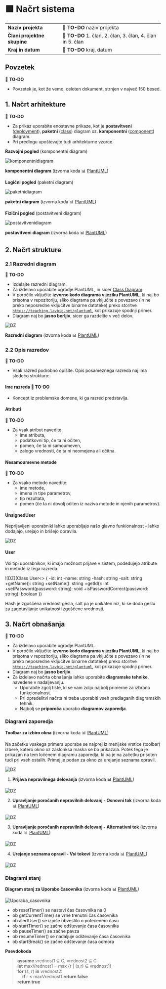 # :green_square: Načrt sistema

|                             |                                                                |
| :-------------------------- | :------------------------------------------------------------- |
| **Naziv projekta**          | :dart: **TO-DO** naziv projekta                                |
| **Člani projektne skupine** | :dart: **TO-DO** 1. član, 2. član, 3. član, 4. član in 5. član |
| **Kraj in datum**           | :dart: **TO-DO** kraj, datum                                   |

## Povzetek

:dart: **TO-DO**

- Povzetek je, kot že vemo, celoten dokument, strnjen v največ 150 besed.

## 1. Načrt arhitekture

:dart: **TO-DO**

- Za prikaz uporabite enostavne prikaze, kot je **postavitveni** ([deployment](https://plantuml.com/deployment-diagram)), **paketni** ([class](https://plantuml.com/class-diagram)) diagram oz. **komponentni** ([component](https://plantuml.com/component-diagram)) diagram.
- Pri predlogu upoštevajte tudi arhitekturne vzorce.

**Razvojni pogled** (komponentni diagram)

![komponentnidiagram](https://teaching.lavbic.net/plantuml/png/dPJDRjf04CVlVefLUcYA5AbyjLIA8a7Kqef3BK6SIow3lS3YzOwr_cX5bKVW8VekzBqwQo-EWGGtlI0pEx__VEpi9A5GCMY8s1pySAanKu6F4ZLBDQY4ZhXAdQJo2lW2CfdE-CzqACLIHNJCVFhXkkOrr1f_t1OoSqcwjICVenYLeNuvx2Je6pvOz1U1EK4TS6sj_I-ZmUTRvx6c8qp81VZyltIS9_p2YtYYHCWsG38RP346a8QONp18cDUkktwTpTpIt7b1OOoub9o5A7a0klJjlk2x3wIG9Q64GFpvlTloakavpbEdBbgjOIn52BvO4wOnoC9K49UaWXh1K2z1YOqvvkpodi_PC8xVjLg5r92nw-jAw-R6j8knjpNrEytNe0XD-4P110nZ3RcG1Jvf7-8dz0JLGYmpBNIXiTj2GYLHiYNUQS3lOjGmXnEksy1zfpO7BC0b1jH2fc3VytLM2lGQ0rEHiYpyZ4o_GUPR4XOIML47vMy7P_AX0PnI67v8HYNviO5qKIErox3852ylIt7pE2NcPBUf3_wfXHj89AhZiIeLFZNLi2ekFIzosOyp9GMLpeEgDSOCFIYG8gL_ThhUl-AQObkuM3segcwngkgsakrNI6hORJDLf1PZ8Zd9MPMcmVMelkS6n-9Dy-jgUiiv5CytC5-MEnxRnwD5O5xtbEkSQ_k-xwT7nA7_26gRnYAZiuJxx5gog7i-sk7wiynuSimCsTNLfLcYNeU-g0I7gYXCRSTh6zEeidGThsiiuqbbwZbUpvZSwLy0)

**komponentni diagram** (izvorna koda :bar_chart: [PlantUML](../gradivo/plantuml/komponentni_diagram.puml))

**Logični pogled** (paketni diagram)

![paketnidiagram](https://teaching.lavbic.net/plantuml/png/ZLHBRjim4Dtp50Iwzov041W67FU3e6XY8AttOt6iKA8vAYd9JGhVe3b4x-BUgqF7OYLJRReXGBpFp91yzAMs5JZOoZLaPUweiIeZGqxM3gnd26qjV6Gft41Zwi_uhPuRdTijmpBZ1LsFDNUETekZpTgmRm-gU0ivokz29YNVuENcOgDIP3hrpTe_-XgtivdSFUWQ0ucSGdUINho_ldot47iXkWhpokWICbs0P7qd3dLbxEBJQi6WWKTq4UlZAuqx9ZGUdTHXo0raE63k4ys2REt869PCfrdSZAZsWruEFy1JQtKfX-EcNNsfoC4QeW0Inbr5MmP6gjpZauNjNUMWrURrIWuBi0MU-2D-RoadLUfR-4W65RYY-S_szKamuhaaHuVdKFSMNmfRyhL-rNZ5j84YOImTjkYAn7gaYHjV1jfBitoMrFwrVlyq51HH0YVRlVWpcOAQhInSmrDubxpbc_IOlCmEc1IUx9W3tPS6bFxry_2C9oEvuxW-K3DY5v5plmz4kS456BHy6Mp4oKPdmIGMG-PyUHF25W8qKRIpazdPSEDGlsjnTXh_9Cih_cPQQaa9SKnbn-x5xIhS47Sd7NvjqDT-DXCzk5CSvO7BVnj_884bpXvwvCQCYIHqaTE5RVYk8voSssy0)

**paketni diagram** (izvorna koda :bar_chart: [PlantUML](../gradivo/plantuml/paketni_diagram.puml))

**Fizični pogled** (postavitveni diagram)

![postavitvenidiagram](https://teaching.lavbic.net/plantuml/png/ZPHVQjj04CQVkwSOt0UtXXZi4WWb26JHkeL2H9NYvxMqjZUITiJkoWu9EK8FqRkaz-gizSUoBTFeISpCRsU-JxCogLG5rpo76FC2bL0MdXd0aiVfMcEfaXWprF1UtAokLudBe4w4hgFNNsStNmBsmfXf3-BQoXMF-y_PRQGLRpb5OIBs9roitLSCHgCm68q6S7kRYAsCXUS1Dn3LQ5FpQragMy8FgSh7gbeyYhYq4XK8jPKQLKxIFQ_2t7FmW_Y5M88HUYjqHRV9gjqYchGSQzzQ8mQ4L_JumJYyoJJqj0_oY-8dblOYzCarSyXBrmtVPfJjpjhrnO-UsRiZPJF-nA70XDiKjxtYPfMs8ogi0OLWqemdyk-Vrz-Y5mzhRzYnEkBvaXj1ub2TovjDJ-ftN8iDbXU1a4pyprA4mSbMBAHAS6VWBggAxo8gF6n0KnPiDERYZMjpPfLVP3BbiNmWcpKcPMebsMQi1Aa0zPeh-UJI0ZwuBQEl_h7NHtzogSUXmtXZy-pS6t_QeY-7ZHas-kQ8wqn0p3EX4jwpDNDdtF1CsGa7VlYzT_9vC653rv2k2Op77cqKVAOo-fZ6ymvXsfHkdD6zsCSNTJmdgrR2M9USJRidTJDXJOKz56jQkTlZahfK-xXVCNuFGbjpTKK_59VuTdyVkeaZ5ve79AaTdaGU3SzyLqJWFm00)

**postavitveni diagram** (izvorna koda :bar_chart: [PlantUML](../gradivo/plantuml/postavitveni_diagram.puml))

## 2. Načrt strukture

### 2.1 Razredni diagram

:dart: **TO-DO**

- Izdelajte razredni diagram.
- Za izdelavo uporabite ogrodje PlantUML, in sicer [Class Diagram](https://plantuml.com/class-diagram).
- V poročilo vključite **izvorno kodo diagrama v jeziku PlantUML**, ki naj bo prisotna v repozitoriju, sliko diagrama pa vključite s povezavo (in ne preko neposredne vključitve binarne datoteke) preko storitve [`https://teaching.lavbic.net/plantuml`](https://teaching.lavbic.net/plantuml), kot prikazuje spodnji primer.
- Diagram naj bo **jasno berljiv**, sicer ga razdelite v več delov.

![DZ](https://teaching.lavbic.net/plantuml/png/lLXBRnit4BxpLooIGxQHvIP53HY2Ay1Md427DeRbfeUY1sgNabZlaW99sL5I__VoiGy-PYq7ZIl0wzsPRuR38Jap77bBsHOBN6T5XQNClg8iM-BYTYtuZfKpNd6HtM-e8eREHKc4exqyUNznUZdJL2m4ltV4PQKbqGEIeTApCy8KLVlf55J_afokJbP5DC15jIEGge8p9NWrf6jLa5Do6kcw9YMaQcdai1YqQ_MJqHRf-Y08OP2soy-A28QhxFngFft22azNRygV8uKV1MPhCrNqgjSfDxZazvIjinMk9F56asfV4VqKj52xkl8u9LdXNQLko6TrNj4rgxNNiq8_YF1GMsqKNfE5LID8eVJebJ-0iNWxPniYgEOL93j16rgIhA2Yq43xNfDwIOJK9e_RtpN-8aX9nyC_r0oTlSU5uc9lNDII5WehOWXPDhFxy7T9HBHlp6zCoqb6cMe_6Qx9n7g3hLlQ1ijDJ9EuKX5jj2RgDosU_n0pv113IynBG-ujCE0hRV2zNj5ysxoqSXfvnsdPGgbiaJCkZEiXWINd5S7CoZmWzzUxf76TTmoSPqQ58Dg31fBlzEDcloMUKaCFT2tq_Y1bw6IdQRpYLMMttiH3PN_-XLeNl6y1nXCnf1_YlAmfIxJNc5QUMpsuFZfxgNo1WF-Et96ARqE3G_ym2SogsJh6y1iiRwKnshnqCy9bQRvpfH-EvI_RIEzfrV7dRlSTPVw-Ez8dJnQ2RXNb35hwaI0rloEUbfuBBSdCh2KNtxh8YKQx0jzBMUV_xsQTM_3_gku1DUxJ4OHAHGlv1sKwTlhXtMWSoGs_lnA44KclU8dLBNdFHPttkYp2Z3TdAsx7T0UdHQGZHKQFje7wJulR2fTK5YIN2WiTVpIP76M4bUwrLzo6mHclQypAh_scY6RL019lZMK4d2IYpNR-J8gT8dcmFtSC95DvhHTTIBgiBASFJVqg_egPDlootbPyJyWXAsi8FO6LF8-zvX0UC59ra8a7VnvpFd2ki-yCLyHirGE6hG7m15JnFCQU5uhUwQ1wm4mSm2QHsFEODfToHwx9bWjrm3eQ8oUfy3FQkE3L7NcAYHvmaeW-qzcWDJcq1rMFcVW2psFHWc1HR4mGFXHP4kGa5Gxo1HXp_AG1u-AGhwk7bfTJloRO2gg_Rti2yKiVpH-e5LlxJEG9goUlzethtZ5GWLYopZ8kro2lhlNiz4jSmt_NwycDJX075Sw6w0ltF2-zVLpgnT1hRcRZhfkNJNKbq_pV5MnD9lQgkw4IBaKUPK5PvvNpVM4t9FMzYZsh9O0mhkXgduTLKH7bfxY0QGgKHtpI3s20hMjjbKC1AwWqh4-uecKUNJn6kwtPD7bOQ3aBdNNkMCHbsqWNYCm1yllc6CRRkvcd7cs9HLAbUGfYaJ2FWFLT2u7ya-Y9RTSRxWdLdmt5qS7KhzKt7yTnFuRvaYQwb_uoDAIB_QGllkr43LcVpeRaSRrQrfmUOzKJ3samEvSAWKXdkPvlZZARgfhy58wkVM_Djonxwx9lximQmC9d3yp65x7gd0N-g4SPu2RF547-rZVjLEw7SCvUSWLtLZITnxmF-1B8BYZ9SB73Lrh8Cd8_03Mt-TwFvrNbK277NUFjzIaw_0ze8Bd24uSi06zCoJ1js3ylyLQvg0zLlGrxC0Fasi5CtvukpRycz1yieWUYPmlgMW79jJIoxMeETVQqjahVhVAYWStzD6xjR9eX3wZpmeAQHflYx6jOS2Kj4igaRRmrzPKZ5ZkXBvVgnkRkjltKKY_qLVdM8-lIQiUORU7uKNrSxWHsCQc3BaDHs-9gnhUTaiw2aRt3skyyodUIGFGjre42nkzgYA67dlMpz1SdwwiY8mRddl_3H3k0zVOJJJTnioB29fOyAV7wyXayUf3AXwxdUgMhZ2_uZWnrMss5zE9ifNsKIVg5_FBsP9gzEJv-dPtzQ8ZJ5zbu_3f1P6-FZzzs23-3ebV64bjfQScfEuUlkWgkfuMaG4LVtbXUXqHUiBGS-usI4Dhp71N5mJi1U57EyXQUCRt_dV7UvaB-Hyz5NhzpFFvdwj9tGlIdtFIvFBZjotdVNGRnLKRTcyXT8BidUlnq3Rm-icE6KsWQShqj3HR57S0K4RRq0BxNa4ovGM4PhsDm_KD335WAq9nUTL5AYf60de7-71gWWpAGUN6N2YMK23ValRJVW0Ree0mqvO4xEHfYm5A0Ph2_X40gW0SKFjQSH8ynXwM1KHxfuQ57U8Eoe120Rkec158X_DKSdZGqsyZjWRyxNXoKuZMELpuUtlBZi0A2miY2cjkZPGKByYy0)

**Razredni diagram** (izvorna koda :bar_chart: [PlantUML](../gradivo/plantuml/razredni_diagram_hidemembers.plantuml))

### 2.2 Opis razredov

:dart: **TO-DO**

- Vsak razred podrobno opišite. Opis posameznega razreda naj ima sledečo strukturo:

#### Ime razreda :dart: **TO-DO**

- Koncept iz problemske domene, ki ga razred predstavlja.

#### Atributi

:dart: **TO-DO**

- Za vsak atribut navedite:
  - ime atributa,
  - podatkovni tip, če ta ni očiten,
  - pomen, če ta ni samoumeven,
  - zalogo vrednosti, če ta ni neomejena ali očitna.

#### Nesamoumevne metode

:dart: **TO-DO**

- Za vsako metodo navedite:
  - ime metode,
  - imena in tipe parametrov,
  - tip rezultata,
  - pomen (če ta ni dovolj očiten iz naziva metode in njenih parametrov).

#### UnsignedUser

Neprijavljeni uporabniki lahko uporabljajo našo glavno funkionalnost - lahko dodajajo, urejajo in brišejo opravila.

![DZ](https://teaching.lavbic.net/plantuml/png/TP9FQy904CNl-HG37cgfXr8g1151nHPFBQsUIW_hxYHPtEo6sOb_A7xtRWojCSJBi7blzlTcalYjjeKWaOCqmdluYG0sGcvJSgLLSsSSmJxJZ9NkI27LMc_uCeiNyw0A8hUlnOq9DwDJvA-Xup5QrdoSJ3hnFOoJOI9R0JDJOXTAEilap2rM8Z76kCNwGDM5sbJt1DsSAtcgQ2tMAo7QBjhYm4XM69Y-BoUJRc2SFAhd5l2DX4shLQEx2zDdGhczjYaamdXif7a-6WoLjEGoDmr7OI9AmoiyyDJerERXhOCC1QdHLOIXH8gVPmoXv91kcW7LnCNIPaWwU19X66LQ8KXDCZH6y_D_ihO-HA1QUwJMzmLuI95Nmczz_tu4rG6-lcj3A5KzzpcKsWeTEwTLRQFI_EylrGYqvG5OaUFelB9D1s5DBqaNh9tz4wyOXBdROODoSK-_)

#### User

Vsi tipi uporabnikov, ki imajo možnost prijave v sistem, podedujejo atribute in metode iz tega razreda.

![DZ](Class User<<entity>> {
  -id: int
  -name: string
  -hash: string
  -salt: string
  +getName(): string
  +setName(): string
  +getId(): int
  +setPassword(password: string): void
  +isPasswordCorrect(password: string): boolean
})

Hash je zgoščena vrednost gesla, salt pa je unikaten niz, ki se doda geslu za zagotavljanje unikatnosti zgoščene vrednosti.

## 3. Načrt obnašanja

:dart: **TO-DO**

- Za izdelavo uporabite ogrodje PlantUML.
- V poročilo vključite **izvorno kodo diagrama v jeziku PlantUML**, ki naj bo prisotna v repozitoriju, sliko diagrama pa vključite s povezavo (in ne preko neposredne vključitve binarne datoteke) preko storitve [`https://teaching.lavbic.net/plantuml`](https://teaching.lavbic.net/plantuml), kot prikazuje spodnji primer.
- Diagram naj bo **jasno berljiv**.
- Za izdelavo načrta obnašanja lahko uporabite **diagramske tehnike**, navedene v nadaljevanju.
  - Uporabite zgolj tiste, ki se vam zdijo najbolj primerne za izbrano funkcionalnost.
  - Pri opredelitvi načrta ni treba uporabiti vseh predlaganih diagramskih tehnik.
  - Najbolj se **priporoča** uporabo **diagramov zaporedja**.
  
### Diagrami zaporedja
**Toolbar za izbiro okna** (izvorna koda :bar_chart: [PlantUML](../gradivo/plantuml/načrt_obnašanja/Toolbar.puml))

Na začetku vsakega primera uporabe se najprej iz menijske vrstice (toolbar) izbere, katero okno oz zaslonksa maska se bo prikazala. Potek tega je prikazan na tem ločenem diagramu zaporedja, ki pa je na začetku prisoten tudi pri vseh ostalih. Primej je podan za okno za urejanje seznama opravil.

![DZ](https://teaching.lavbic.net/plantuml/png/bLFDZjD03BxdAQnoe2j1zuI4gbA9NO64158FAv3GNfp4RQUJsC4pQPQy0s_5W-59jYLBzqAbffFw-_5d9tjN4cn5OYuFMHQyumOLQyYny3kLbij2Ab68YXoiH1mdg9Ass5RnZXxY-yhjkBOo57OXdQ2mYA8teYNfxI2MLwP-0JWxZg1kxo9DGQhIJVW0asAW7ornGP_TrhvCKxSNRpxUlFrm-mnwWnfTuHha-F-4PzlDXYWm-zuoyi51suXYpixF00FqRRDQ3OZrEcl-Qi5iUITIvQW3x6jDmIYmMkL97_Nd1VoRurAwByYuev7KrOOlXADATQcEmO-K0HljzgcwVQmvUBq-cI_X-Xe-zJafGQjqi3G4qYWUNNNFqX2FUlEhUuPkECBo7SmcJiCmt14ZdKIpKpBpwUh1Og8qgbnb9LtmpdzqTMP1ZPuYB27ifKkEOTu6qYTKGvxF2PmDeOrfEGVdZJgFlQssPwpnb6qgCT2oby08FVx-HT6tS0peQOVGgAj9yN71P386EpGsAN0zs7lW3i4J73NO6WZcSTplbLNJJ5-1DmSL4CzswSqWLC8-8DJcYaalb-HYFMA52zX890ynUTic7WkSUejKGoNM7zkXTBYp9xOrGUkCoWEQbODcO4s3c48mIORObYxTMJJQWuI8bTilqdXg2vEyf3IZ7iTUxVVyFFmpkyKV)

1. **Prijava nepravilnega delovanja** (izvorna koda :bar_chart: [PlantUML](../gradivo/plantuml/načrt_obnašanja/Prijava_nepravilnega_delovanja.puml))

![DZ](https://teaching.lavbic.net/plantuml/png/bLBTYjDG4BxFKmprPXSiUoN8KWhkeh0WMCGVaDvCSgRTiqbdufoJTEqx-4fUwNivEMasiHR1G989v_kP-IRttX5iH68kZraMIiyrAkuWnwBSgZJi2gb48Ifoi2FYE44vsc1JnG_q65zLViixEuR27gGJ51PHz4RKaTuciRmozRy0JuuzQ7_l8qr1ghAVy04cXu6-DiG5lVKRkvccRizUlBbv-Vhs37g56dtXQ-Ju_uIpxMPf59XzQHZvmKDJYsBElfm11ZWqzMAH4CjbLezQCBk-2w6XzsJm-DcpatqYVDfHC38i5dddXFhjNyH4qLGQen2EAjLvGeBwhZAaxSl7JjakQn7coy7u6gwkuEwGatfOYShFxpOLhLc0gLPiVSNK_GMLj7RGfF5zYv46WQItcC__4ApLbtW0oHKF1QxvWD2o162iiIIuO0mcE7nw1gbzk3pVMYsLTSIz61LPDaHco3wA3lZERQKLfS7JMg1K-fr02rOeEKZ9h1cTIzL54qYVzobTZfFrgjanPxD9WCxbOuWjQYV9rhxa3rJ6epRsugDA8cNz1iPMkt3ixNmbcQCJy3XR5-Wut4gYMWG2JXpQgqwBEf4uTdrc7MaRltvuuqKzTJxYVWC0)

2. **Upravljanje poročanih nepravilnih delovanj - Osnovni tok** (izvorna koda :bar_chart: [PlantUML](../gradivo/plantuml/načrt_obnašanja/Upravljanje_porocanih_nepravilnih_delovanjPrim.puml))

![DZ](https://teaching.lavbic.net/plantuml/png/bL5BZjD04Dtx5AsmoKWJUOM48YiI6O4q4WiquhCWBCfs9Uv9kzfKTvoPt853S1Uu5-Lsukb938Y5hRRxVUgzgdI9Qcsjp-r3ahYjfWOOQfL3iTsmtL5PM6DPUGPoSeNa8rI9QzWP_m4V_6kZDrJBjIhaXHoXeF2MbvPBv9iWbXjHlm0CZZreNscFCOZPxYE-Kj6bmsyxf0BVwRKyXB7RYvTlbw_Ut8oWtmDxNUW6oFy_ONJS94HHapiujFeU31OJ1KvwQhCiN2qMIVCaeYRpM-TsU8UDPVzPKsdtWV2fHaTwgx8ixoo07_z631GEHs4KbZnRCqu8KDsT12cBqhvJJcH0DLkSRESgJTNj8KVMgc7S62oLYDkVtu5qjI95s32qsiYNP3Es1RfVaQli_YCvQreiWvcRNeL6T0iUJ-99SWedXltGSxL1Vy4SY3teYPVDPWCnJP_pldoLBEVCBbr7YkCrhBTmaCqU26gGH8o_Vc0Ng4-gJImqp3uwVHWW-4z3jTVzdtBvU7KP_touuzv4Bd2FQbEPMOfja2E903WHka17Hfhs6-rT5L0fuhMLynywY-6ZVPrPng674aVNFLPrKG5jqAaQIhnUqR-R_mq0)

3. **Upravljanje poročanih nepravilnih delovanj - Alternativni tok** (izvorna koda :bar_chart: [PlantUML](../gradivo/plantuml/načrt_obnašanja/Upravljanje_porocanih_nepravilnih_delovanjAlter.puml))

![DZ](https://teaching.lavbic.net/plantuml/png/bLJBYjj04BphAnhdiBiGurCW66F8BXjOo24iUHpY75fIsnfhrAFqZEMD_o4VaNz9_YkjqThMsah87cmakggwgXgxC3d1qhcGkeSayQNX6WKhI34hL-8sd6VEEe4Wo5v7nA67occ96ni-q4DuOysAAnr3fbyaFHHcmScravpa9egbLjNF08UD7MXRc41za8ZRzlW0lQ6dRnlYZDwPfNwO-jjUl7fx_VhsPW3z7YMOpDJ8uVc4GRj9Z0AZUzmrPesMiX6WrvwQsIoEvlEaFeh0Q7hd_ORkgNOIFXlEtJOIFbNasPGmcwNj2fJl_o96YiH7PMIEWpWxJ8XGqpufKWzbGgkSg44Op_Thfp2PmDqk9J5G2wqivQ3YxjSFP5Ci69XgmSPOVTDirZN8wmNxmcq_idUseJmkyvTNiH7JOA2zU9Bim-d2plGKLXJEc0TY1phoPkFnWJYPFELz-QfPJfbjkfRKZrUBAN6dbzqnLgY9X7x_f3PGbzJOlj31-w1xeJLb8HguZDrUdQS-zVHuBbM9ZAbQqYP90L7dY8_ZFRnDqU4rGtT6eSff_B-qynGpLCt9edw-Gr-3bnrgDIkGL-IXmfnUBlW_IaukBeB-Jc1DW5R_DnZL3Xi8hlm3)

4. **Urejanje seznama opravil - Vsi tokovi** (izvorna koda :bar_chart: [PlantUML](../gradivo/plantuml/načrt_obnašanja/Urejanje_seznama_opravil.puml))

![DZ](https://teaching.lavbic.net/plantuml/png/tPPDQnin48Rl-ok6z6A3pT92eGHZQBwWj9GUaXxQz22lv5ZUjKQLj7RYNz-HDbwFuurnsaCX1vlTQ9xHAxqpuyoqL31531Eypp9VQcE54mkOYAAySrWRMM253e8JnjEICe55IJKLTHMkrNtuMEaxiw1bAEXBEHObYe3k39rKxZmbcrIKVI-WtR49MirqK3p8ELmn7e0jUlMxLgPGN_IKFaRntTwylphxS7dU4VrDkA0BROK9BmSwvMRfA73oepR2p3NK5fsO65sUWF2mhkreb2B6uynkSy79wRNm9QoqaRXAeTyNoXC6ez4axY7SmnvoANM0oFb4A7fDRyGKQ8B3QW-vCPvSKlB6AvSW_WVYo3aT7Zh5fV0GLRAmBDw01J_3LLhp6HqHXkED_5F8S_XSwT9eC0BGEh7KbRWraKXYUpNjt4_tffSYg0sPPPiRe6pjqKxXJWNEjLWRacNRYo2K7v3HZEGHZ1qDXq_WF4z7_FahawgRRZL7c8dESwT2xOn_l2J6CzqLegLMT42hinJ9xo2-fmDy5GlLwmzk3JrVA5yuROD6mu-qmqOj3PpdXjW1TQqlk8OKhepCicHV19X_p5p6R6oAM8VdIwizQ4EdMOX2pm5JXffKbrGDiHOaIZ4_sdOXPNnAhWzIhaxl3rXF6IBMUyA-m7qVHAXz3mb_hW1szcVo3GOzVI2BjgRiraTj9INhzMzDpo9e7zG2BFg0jgoXn01BrcJzxW8ww1rqcPUX3L0xDQTPfThkX25Ofq5KDCMD8CIGc80av6sNrNezKQxHqLJIGKzRCagxVDH-HMNIqt9xFKEAfArYVf9IYZNWn8br8M0jzWLtgx9OpIdADAWgEb5Ma7v6Ft7wkGBSFB8A_7Gn0BtffvUMOvkl8zFEK6vRtp-sFWN6xlUxtVz4Gp9YTxYpCT1ToRlclQB6UAxys0y979d_h-PZqsSeVVmdQgwMHtRRkmFTvjG2b-g8VcENsJ3_E4PPajSxIVzpmVm1)

### Diagrami stanj

**Diagram stanj za Uporabo časovnika** (izvorna koda :bar_chart: [PlantUML](../gradivo/plantuml/načrt_obnašanja/Uporaba_casovnika.puml))

![Uporaba_casovnika](https://teaching.lavbic.net/plantuml/png/ZP31Ji9048Rl-nGJlQYnYK1CJ2CcGl1cD2cUnCFGZb1fTydiL8p6H-0XV1TyBxTRA5M9iOUc-y_t_xD_xIpLSsJCOOpnRCAcq4biCiCWZDgw4MbHjgOIUiGYao6zo6MMJdJknX2x5t63GcQpwFkOSUPo6oChA0Hl2g1NBwp8nJGLAdN32N6bxPzUzSu6VQT6WYm_nS76kv7UbLBLXhthbCqpwYVQ0xGGjRQJc-JpGyZFOBL4YnNHLb4xXCI4C27f5rms7wOv7HpMpbiZj5gIzhRArL5Hft9XHYntbhWqkEV-w0622xyvQa7WFqEOOs6fZ7NOyKWpMPBriSRSDMnPznjMvDJWpeF0SyquT__TVXXfV-unuMnNtjhdYiJRtj3jmebhzw_CcklyMV7NQhKnkhyLGlewDSaN)

- ob resetTimer() se nastavi čas časovnika na 0
- ob getCurrentTime() se vrne trenutni čas časovnika
- ob alertUser() se izpiše obvestilo o potečenem času
- ob startTimer() se začne odštevanje časa časovnika
- ob pauseTimer() se začne pavza
- ob resumeTimer() se nadaljuje odštevanje časa časovnika
- ob startBreak() se začne odštevanje časa odmora

**Psevdokoda**

> **assume** vrednost1 &subseteq; C, vrednost2 &subseteq; C  
> **let** maxVrednost1 = max {r | (s,r) &in; vrednost1}  
> **for** (s, r) **in** vrednost2:  
> &nbsp;&nbsp;&nbsp;&nbsp;**if** r &le; maxVrednost1 **return false**  
> **return true**
